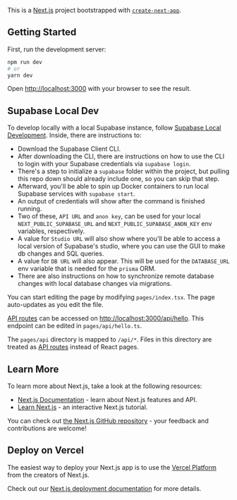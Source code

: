This is a [Next.js](https://nextjs.org/) project bootstrapped with [`create-next-app`](https://github.com/vercel/next.js/tree/canary/packages/create-next-app).

## Getting Started

First, run the development server:

```bash
npm run dev
# or
yarn dev
```

Open [http://localhost:3000](http://localhost:3000) with your browser to see the result.

## Supabase Local Dev

To develop locally with a local Supabase instance, follow [Supabase Local Development](https://supabase.com/docs/guides/local-development).
Inside, there are instructions to:
 - Download the Supabase Client CLI.
 - After downloading the CLI, there are instructions on how to use the CLI to login with your Supabase credentials via `supabase login`.
 - There's a step to initialize a `supabase` folder within the project, but pulling this repo down should already include one, so you can skip that step.
 - Afterward, you'll be able to spin up Docker containers to run local Supabase services with `supabase start`.
 - An output of credentials will show after the command is finished running.
 - Two of these, `API URL` and `anon key`, can be used for your local `NEXT_PUBLIC_SUPABASE_URL` and `NEXT_PUBLIC_SUPABASE_ANON_KEY` env variables, respectively.
 - A value for `Studio URL` will also show where you'll be able to access a local version of Supabase's studio, where you can use the GUI to make db changes and SQL queries.
 - A value for `DB URL` will also appear. This will be used for the `DATABASE_URL` env variable that is needed for the `prisma` ORM.
 - There are also instructions on how to synchronize remote database changes with local database changes via migrations.

You can start editing the page by modifying `pages/index.tsx`. The page auto-updates as you edit the file.

[API routes](https://nextjs.org/docs/api-routes/introduction) can be accessed on [http://localhost:3000/api/hello](http://localhost:3000/api/hello). This endpoint can be edited in `pages/api/hello.ts`.

The `pages/api` directory is mapped to `/api/*`. Files in this directory are treated as [API routes](https://nextjs.org/docs/api-routes/introduction) instead of React pages.

## Learn More

To learn more about Next.js, take a look at the following resources:

- [Next.js Documentation](https://nextjs.org/docs) - learn about Next.js features and API.
- [Learn Next.js](https://nextjs.org/learn) - an interactive Next.js tutorial.

You can check out [the Next.js GitHub repository](https://github.com/vercel/next.js/) - your feedback and contributions are welcome!

## Deploy on Vercel

The easiest way to deploy your Next.js app is to use the [Vercel Platform](https://vercel.com/new?utm_medium=default-template&filter=next.js&utm_source=create-next-app&utm_campaign=create-next-app-readme) from the creators of Next.js.

Check out our [Next.js deployment documentation](https://nextjs.org/docs/deployment) for more details.
